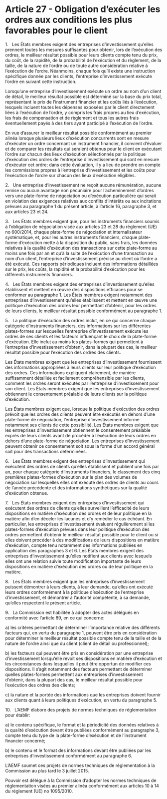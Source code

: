 # Article 27 - Obligation d’exécuter les ordres aux conditions les plus favorables pour le client


1.   Les États membres exigent des entreprises d’investissement qu’elles prennent toutes les mesures suffisantes pour obtenir, lors de l’exécution des ordres, le meilleur résultat possible pour leurs clients compte tenu du prix, du coût, de la rapidité, de la probabilité de l’exécution et du règlement, de la taille, de la nature de l’ordre ou de toute autre considération relative à l’exécution de l’ordre. Néanmoins, chaque fois qu’il existe une instruction spécifique donnée par les clients, l’entreprise d’investissement exécute l’ordre en suivant cette instruction.

Lorsqu’une entreprise d’investissement exécute un ordre au nom d’un client de détail, le meilleur résultat possible est déterminé sur la base du prix total, représentant le prix de l’instrument financier et les coûts liés à l’exécution, lesquels incluent toutes les dépenses exposées par le client directement liées à l’exécution de l’ordre, y compris les frais propres au lieu d’exécution, les frais de compensation et de règlement et tous les autres frais éventuellement payés à des tiers ayant participé à l’exécution de l’ordre.

En vue d’assurer le meilleur résultat possible conformément au premier alinéa lorsque plusieurs lieux d’exécution concurrents sont en mesure d’exécuter un ordre concernant un instrument financier, il convient d’évaluer et de comparer les résultats qui seraient obtenus pour le client en exécutant l’ordre sur chacun des lieux d’exécution sélectionnés par la politique d’exécution des ordres de l’entreprise d’investissement qui sont en mesure d’exécuter cet ordre; dans cette évaluation, il y a lieu de prendre en compte les commissions propres à l’entreprise d’investissement et les coûts pour l’exécution de l’ordre sur chacun des lieux d’exécution éligibles.

2.   Une entreprise d’investissement ne reçoit aucune rémunération, aucune remise ou aucun avantage non pécuniaire pour l’acheminement d’ordres vers une plate-forme de négociation ou d’exécution particulière qui serait en violation des exigences relatives aux conflits d’intérêts ou aux incitations prévues au paragraphe 1 du présent article, à l’article 16, paragraphe 3, et aux articles 23 et 24.

3.   Les États membres exigent que, pour les instruments financiers soumis à l’obligation de négociation visée aux articles 23 et 28 du règlement (UE) no 600/2014, chaque plate-forme de négociation et internalisateur systématique, et, pour les autres instruments financiers, chaque plate-forme d’exécution mette à la disposition du public, sans frais, les données relatives à la qualité d’exécution des transactions sur cette plate-forme au moins une fois par an et qu’à la suite de l’exécution d’une transaction au nom d’un client, l’entreprise d’investissement précise au client où l’ordre a été exécuté. Ces rapports périodiques incluent des informations détaillées sur le prix, les coûts, la rapidité et la probabilité d’exécution pour les différents instruments financiers.

4.   Les États membres exigent des entreprises d’investissement qu’elles établissent et mettent en œuvre des dispositions efficaces pour se conformer au paragraphe 1. Les États membres exigent notamment des entreprises d’investissement qu’elles établissent et mettent en œuvre une politique d’exécution des ordres leur permettant d’obtenir, pour les ordres de leurs clients, le meilleur résultat possible conformément au paragraphe 1.

5.   La politique d’exécution des ordres inclut, en ce qui concerne chaque catégorie d’instruments financiers, des informations sur les différentes plates-formes sur lesquelles l’entreprise d’investissement exécute les ordres de ses clients et les facteurs influençant le choix de la plate-forme d’exécution. Elle inclut au moins les plates-formes qui permettent à l’entreprise d’investissement d’obtenir, dans la plupart des cas, le meilleur résultat possible pour l’exécution des ordres des clients.

Les États membres exigent que les entreprises d’investissement fournissent des informations appropriées à leurs clients sur leur politique d’exécution des ordres. Ces informations expliquent clairement, de manière suffisamment détaillée et facilement compréhensible par les clients, comment les ordres seront exécutés par l’entreprise d’investissement pour son client. Les États membres exigent que les entreprises d’investissement obtiennent le consentement préalable de leurs clients sur la politique d’exécution.

Les États membres exigent que, lorsque la politique d’exécution des ordres prévoit que les ordres des clients peuvent être exécutés en dehors d’une plate-forme de négociation, l’entreprise d’investissement informe notamment ses clients de cette possibilité. Les États membres exigent que les entreprises d’investissement obtiennent le consentement préalable exprès de leurs clients avant de procéder à l’exécution de leurs ordres en dehors d’une plate-forme de négociation. Les entreprises d’investissement peuvent obtenir ce consentement soit sous la forme d’un accord général soit pour des transactions déterminées.

6.   Les États membres exigent des entreprises d’investissement qui exécutent des ordres de clients qu’elles établissent et publient une fois par an, pour chaque catégorie d’instruments financiers, le classement des cinq premières plates-formes d’exécution sur le plan des volumes de négociation sur lesquelles elles ont exécuté des ordres de clients au cours de l’année précédente et des informations synthétiques sur la qualité d’exécution obtenue.

7.   Les États membres exigent des entreprises d’investissement qui exécutent des ordres de clients qu’elles surveillent l’efficacité de leurs dispositions en matière d’exécution des ordres et de leur politique en la matière afin d’en déceler les lacunes et d’y remédier le cas échéant. En particulier, les entreprises d’investissement évaluent régulièrement si les plates-formes d’exécution prévues dans leur politique d’exécution des ordres permettent d’obtenir le meilleur résultat possible pour le client ou si elles doivent procéder à des modifications de leurs dispositions en matière d’exécution, compte tenu notamment des informations publiées en application des paragraphes 3 et 6. Les États membres exigent des entreprises d’investissement qu’elles notifient aux clients avec lesquels elles ont une relation suivie toute modification importante de leurs dispositions en matière d’exécution des ordres ou de leur politique en la matière.

8.   Les États membres exigent que les entreprises d’investissement puissent démontrer à leurs clients, à leur demande, qu’elles ont exécuté leurs ordres conformément à la politique d’exécution de l’entreprise d’investissement, et démontrer à l’autorité compétente, à sa demande, qu’elles respectent le présent article.

9.   La Commission est habilitée à adopter des actes délégués en conformité avec l’article 89, en ce qui concerne:

a) les critères permettant de déterminer l’importance relative des différents facteurs qui, en vertu du paragraphe 1, peuvent être pris en considération pour déterminer le meilleur résultat possible compte tenu de la taille et de la nature de l’ordre ainsi que du client (client de détail ou professionnel);

b) les facteurs qui peuvent être pris en considération par une entreprise d’investissement lorsqu’elle revoit ses dispositions en matière d’exécution et les circonstances dans lesquelles il peut être opportun de modifier ces dispositions. Il s’agit notamment des facteurs permettant de déterminer quelles plates-formes permettent aux entreprises d’investissement d’obtenir, dans la plupart des cas, le meilleur résultat possible pour l’exécution des ordres des clients;

c) la nature et la portée des informations que les entreprises doivent fournir aux clients quant à leurs politiques d’exécution, en vertu du paragraphe 5.

10.   L’AEMF élabore des projets de normes techniques de réglementation pour établir:

a) le contenu spécifique, le format et la périodicité des données relatives à la qualité d’exécution devant être publiées conformément au paragraphe 3, compte tenu du type de la plate-forme d’exécution et de l’instrument financier concerné;

b) le contenu et le format des informations devant être publiées par les entreprises d’investissement conformément au paragraphe 6.

L’AEMF soumet ces projets de normes techniques de réglementation à la Commission au plus tard le 3 juillet 2015.

Pouvoir est délégué à la Commission d’adopter les normes techniques de réglementation visées au premier alinéa conformément aux articles 10 à 14 du règlement (UE) no 1095/2010.
